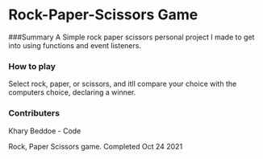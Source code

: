 # Rock-Paper-Scissors Game

###Summary 
A Simple rock paper scissors personal project I made to get into using functions and event listeners.

### How to play
Select rock, paper, or scissors, and itll compare your choice with the computers choice, declaring a winner.

### Contributers
Khary Beddoe - Code







Rock, Paper Scissors game. Completed Oct 24 2021
